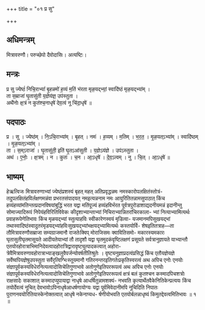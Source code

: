 +++
title = "०१ प्र सु"

+++
## अधिमन्त्रम्
मित्रावरुणौ। परुच्छेपो दैवोदासिः। अत्यष्टिः।

## मन्त्रः
प्र सु ज्येष्ठं॑ निचि॒राभ्यां॑ बृ॒हन्नमो॑ ह॒व्यं म॒तिं भ॑रता मृळ॒यद्भ्यां॒ स्वादि॑ष्ठं मृळ॒यद्भ्या॑म् ।  
ता स॒म्राजा॑ घृ॒तासु॑ती य॒ज्ञेय॑ज्ञ॒ उप॑स्तुता ।  
अथै॑नोः क्ष॒त्रं न कुत॑श्च॒नाधृषे॑ देव॒त्वं नू चि॑दा॒धृषे॑ ॥

## पदपाठः
प्र । सु । ज्येष्ठ॑म् । नि॒ऽचि॒राभ्या॑म् । बृ॒हत् । नमः॑ । ह॒व्यम् । म॒तिम् । भ॒र॒त॒ । मृ॒ळ॒यत्ऽभ्या॑म् । स्वादि॑ष्ठम् । मृ॒ळ॒यत्ऽभ्या॑म् ।  
ता । स॒म्ऽराजा॑ । घृ॒तासु॑ती॒ इति॑ घृ॒तऽआ॑सुती । य॒ज्ञेऽय॑ज्ञे । उप॑ऽस्तुता ।  
अथ॑ । ए॒नोः॒ । क्ष॒त्रम् । न । कुतः॑ । च॒न । आ॒ऽधृषे॑ । दे॒व॒ऽत्वम् । नु । चि॒त् । आ॒ऽधृषे॑ ॥

## भाष्यम्
हेऋत्विजः मित्रावरुणाभ्यां ज्येष्ठंप्रशस्यं बृहत् महत् अतिप्रवृद्धन्नमः नमस्कारोपलक्षितंस्तोत्रं- तदुपलक्षितंहविर्लक्षणमन्नंवा प्रभरतसंपादयत् नमइत्यन्ननाम नमः आयुरितितन्नामसुपाठात् किंच हव्यंहव्यांमतिन्तत्प्रदानविषयांबुद्धिं भरत यद्वा मतिंपूज्यं हव्यंहविर्भरत पूर्वत्रपुरोडाशाद्यदनीयमन्नं इदानीन्तु सोमाज्यादिरूपं निपेयंहविरितिविवेकः कीदृशाभ्यान्ताभ्यां निचिराभ्यान्नितरांचिरकाला- भ्यां नित्याभ्यामित्यर्थः प्रवाहरूपेणेतिभावः किंच मृळयद्भ्यां स्तुत्याहविः स्वीकारेणस्वयं मृडित्वा- यजमानमपिसुखयद्भां तथास्वादिष्ठंस्वादुतरंमृडयद्भ्यांहविःसुखयद्भ्यांभक्षयद्भ्यामित्यर्थः कस्तयोर्वि- शेषइतितत्राह—ता तौमित्रावरुणौसम्राजा सम्यग्राजमानौ राजतेःक्विप् मोराजिसमः क्वावितिसमो- मकारस्यमकारः घृतासुतीघृतमासूयते आदीयतेयाभ्यां तौ तादृशौ यद्वा घृतमुदकंवृष्टिलक्षणं प्रसूयते सर्वत्रानुज्ञायते याभ्यान्तौ एतयोरहोरात्राभिमानिदेवत्वादहोरात्रिद्वारावृष्ट्युत्पादकत्वात् अहोरा- त्रेवैमित्रावरुणावहोरात्राभ्याङ्खलुवैपर्जन्योवर्षतीतिश्रुतेः । वृष्ट्यनुज्ञाप्रदत्वंप्रसिद्धं किंच एतौयज्ञेयज्ञे सर्वेष्वपियज्ञेषुउपस्तुता सर्वैरृत्विग्भिःस्तूयमानौ गतिरनन्तरइतिगतेःप्रकृतिस्वरत्वं अथ अपिच एनोः एनयोः संज्ञापूर्वकस्यविधेरनित्यत्वादोसिचेतिगुणाभावे अतोगुणेइतिपररूपत्वं अथ अपिच एनोः एनयोः संज्ञापूर्वकस्यविधेरनित्यत्वादोसिचेतिगुणाभावे अतोगुणेइतिपररूपत्वं क्षत्रं बलं कुतश्चन कस्मादपिचशत्रोः राक्षसादेः सकाशात् कस्मादप्युपायाद्वा नाधृषे आधर्षितुन्नामशक्यं- नभवति कृत्यार्थेतवैकेनितिकेन्प्रत्ययः किंच तयोर्देवत्वं नूचित् देवभावोऽपिनाधृषेआधर्षणायोग्यः यद्वा पूर्वमिवेदानीमपि नूचिदिति निपातः पुराणनवयोरितियास्केनोक्तत्वात् आधृषे नकेनाप्यध- र्षणीयोभवति एतयोर्बलन्नाधृष्यं किमुतद्देवत्वमितिभावः ॥ १ ॥